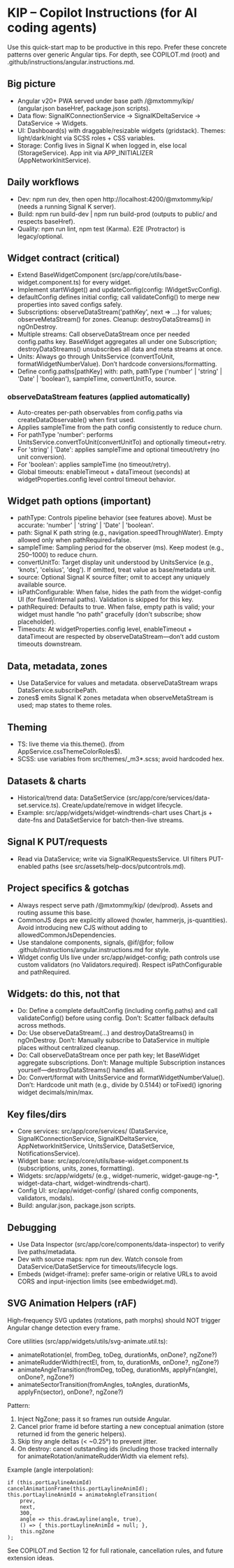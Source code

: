 # KIP – Copilot Instructions (for AI coding agents)

Use this quick-start map to be productive in this repo. Prefer these concrete patterns over generic Angular tips. For depth, see COPILOT.md (root) and .github/instructions/angular.instructions.md.

## Big picture
- Angular v20+ PWA served under base path /@mxtommy/kip/ (angular.json baseHref, package.json scripts).
- Data flow: SignalKConnectionService → SignalKDeltaService → DataService → Widgets.
- UI: Dashboard(s) with draggable/resizable widgets (gridstack). Themes: light/dark/night via SCSS roles + CSS variables.
- Storage: Config lives in Signal K when logged in, else local (StorageService). App init via APP_INITIALIZER (AppNetworkInitService).

## Daily workflows
- Dev: npm run dev, then open http://localhost:4200/@mxtommy/kip/ (needs a running Signal K server).
- Build: npm run build-dev | npm run build-prod (outputs to public/ and respects baseHref).
- Quality: npm run lint, npm test (Karma). E2E (Protractor) is legacy/optional.

## Widget contract (critical)
- Extend BaseWidgetComponent (src/app/core/utils/base-widget.component.ts) for every widget.
- Implement startWidget() and updateConfig(config: IWidgetSvcConfig).
- defaultConfig defines initial config; call validateConfig() to merge new properties into saved configs safely.
- Subscriptions: observeDataStream('pathKey', next => ...) for values; observeMetaStream() for zones. Cleanup: destroyDataStreams() in ngOnDestroy.
- Multiple streams: Call observeDataStream once per needed config.paths key. BaseWidget aggregates all under one Subscription; destroyDataStreams() unsubscribes all data and meta streams at once.
- Units: Always go through UnitsService (convertToUnit, formatWidgetNumberValue). Don’t hardcode conversions/formatting.
- Define config.paths[pathKey] with: path, pathType ('number' | 'string' | 'Date' | 'boolean'), sampleTime, convertUnitTo, source.

### observeDataStream features (applied automatically)
- Auto-creates per-path observables from config.paths via createDataObservable() when first used.
- Applies sampleTime from the path config consistently to reduce churn.
- For pathType 'number': performs UnitsService.convertToUnit(convertUnitTo) and optionally timeout+retry.
- For 'string' | 'Date': applies sampleTime and optional timeout/retry (no unit conversion).
- For 'boolean': applies sampleTime (no timeout/retry).
- Global timeouts: enableTimeout + dataTimeout (seconds) at widgetProperties.config level control timeout behavior.

## Widget path options (important)
- pathType: Controls pipeline behavior (see features above). Must be accurate: 'number' | 'string' | 'Date' | 'boolean'.
- path: Signal K path string (e.g., navigation.speedThroughWater). Empty allowed only when pathRequired=false.
- sampleTime: Sampling period for the observer (ms). Keep modest (e.g., 250–1000) to reduce churn.
- convertUnitTo: Target display unit understood by UnitsService (e.g., 'knots', 'celsius', 'deg'). If omitted, treat value as base/metadata unit.
- source: Optional Signal K source filter; omit to accept any uniquely available source.
- isPathConfigurable: When false, hides the path from the widget-config UI (for fixed/internal paths). Validation is skipped for this key.
- pathRequired: Defaults to true. When false, empty path is valid; your widget must handle “no path” gracefully (don’t subscribe; show placeholder).
- Timeouts: At widgetProperties.config level, enableTimeout + dataTimeout are respected by observeDataStream—don’t add custom timeouts downstream.

## Data, metadata, zones
- Use DataService for values and metadata. observeDataStream wraps DataService.subscribePath.
- zones$ emits Signal K zones metadata when observeMetaStream is used; map states to theme roles.

## Theming
- TS: live theme via this.theme().<role> (from AppService.cssThemeColorRoles$).
- SCSS: use variables from src/themes/_m3*.scss; avoid hardcoded hex.

## Datasets & charts
- Historical/trend data: DataSetService (src/app/core/services/data-set.service.ts). Create/update/remove in widget lifecycle.
- Example: src/app/widgets/widget-windtrends-chart uses Chart.js + date-fns and DataSetService for batch-then-live streams.

## Signal K PUT/requests
- Read via DataService; write via SignalKRequestsService. UI filters PUT-enabled paths (see src/assets/help-docs/putcontrols.md).

## Project specifics & gotchas
- Always respect serve path /@mxtommy/kip/ (dev/prod). Assets and routing assume this base.
- CommonJS deps are explicitly allowed (howler, hammerjs, js-quantities). Avoid introducing new CJS without adding to allowedCommonJsDependencies.
- Use standalone components, signals, @if/@for; follow .github/instructions/angular.instructions.md for style.
- Widget config UIs live under src/app/widget-config; path controls use custom validators (no Validators.required). Respect isPathConfigurable and pathRequired.

## Widgets: do this, not that
- Do: Define a complete defaultConfig (including config.paths) and call validateConfig() before using config. Don’t: Scatter fallback defaults across methods.
- Do: Use observeDataStream(...) and destroyDataStreams() in ngOnDestroy. Don’t: Manually subscribe to DataService in multiple places without centralized cleanup.
- Do: Call observeDataStream once per path key; let BaseWidget aggregate subscriptions. Don’t: Manage multiple Subscription instances yourself—destroyDataStreams() handles all.
- Do: Convert/format with UnitsService and formatWidgetNumberValue(). Don’t: Hardcode unit math (e.g., divide by 0.5144) or toFixed() ignoring widget decimals/min/max.

## Key files/dirs
- Core services: src/app/core/services/ (DataService, SignalKConnectionService, SignalKDeltaService, AppNetworkInitService, UnitsService, DataSetService, NotificationsService).
- Widget base: src/app/core/utils/base-widget.component.ts (subscriptions, units, zones, formatting).
- Widgets: src/app/widgets/ (e.g., widget-numeric, widget-gauge-ng-*, widget-data-chart, widget-windtrends-chart).
- Config UI: src/app/widget-config/ (shared config components, validators, modals).
- Build: angular.json, package.json scripts.

## Debugging
- Use Data Inspector (src/app/core/components/data-inspector) to verify live paths/metadata.
- Dev with source maps: npm run dev. Watch console from DataService/DataSetService for timeouts/lifecycle logs.
- Embeds (widget-iframe): prefer same-origin or relative URLs to avoid CORS and input-injection limits (see embedwidget.md).

## SVG Animation Helpers (rAF)
High-frequency SVG updates (rotations, path morphs) should NOT trigger Angular change detection every frame.

Core utilities (src/app/widgets/utils/svg-animate.util.ts):
- animateRotation(el, fromDeg, toDeg, durationMs, onDone?, ngZone?)
- animateRudderWidth(rectEl, from, to, durationMs, onDone?, ngZone?)
- animateAngleTransition(fromDeg, toDeg, durationMs, applyFn(angle), onDone?, ngZone?)
- animateSectorTransition(fromAngles, toAngles, durationMs, applyFn(sector), onDone?, ngZone?)

Pattern:
1. Inject NgZone; pass it so frames run outside Angular.
2. Cancel prior frame id before starting a new conceptual animation (store returned id from the generic helpers).
3. Skip tiny angle deltas (< ~0.25°) to prevent jitter.
4. On destroy: cancel outstanding ids (including those tracked internally for animateRotation/animateRudderWidth via element refs).

Example (angle interpolation):
```
if (this.portLaylineAnimId) cancelAnimationFrame(this.portLaylineAnimId);
this.portLaylineAnimId = animateAngleTransition(
	prev,
	next,
	300,
	angle => this.drawLayline(angle, true),
	() => { this.portLaylineAnimId = null; },
	this.ngZone
);
```

See COPILOT.md Section 12 for full rationale, cancellation rules, and future extension ideas.

